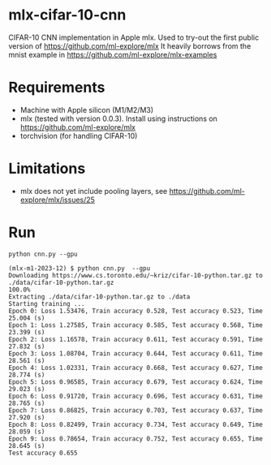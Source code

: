 # mlx-cifar-10-cnn
CIFAR-10 CNN implementation in Apple mlx. Used to try-out the first public version of https://github.com/ml-explore/mlx
It heavily borrows from the mnist example in https://github.com/ml-explore/mlx-examples

# Requirements
* Machine with Apple silicon (M1/M2/M3)
* mlx (tested with version 0.0.3). Install using instructions on https://github.com/ml-explore/mlx
* torchvision (for handling CIFAR-10)

# Limitations
* mlx does not yet include pooling layers, see https://github.com/ml-explore/mlx/issues/25

# Run
`python cnn.py --gpu`

```
(mlx-m1-2023-12) $ python cnn.py  --gpu
Downloading https://www.cs.toronto.edu/~kriz/cifar-10-python.tar.gz to ./data/cifar-10-python.tar.gz
100.0%
Extracting ./data/cifar-10-python.tar.gz to ./data
Starting training ...
Epoch 0: Loss 1.53476, Train accuracy 0.528, Test accuracy 0.523, Time 25.004 (s)
Epoch 1: Loss 1.27585, Train accuracy 0.585, Test accuracy 0.568, Time 23.399 (s)
Epoch 2: Loss 1.16578, Train accuracy 0.611, Test accuracy 0.591, Time 27.832 (s)
Epoch 3: Loss 1.08704, Train accuracy 0.644, Test accuracy 0.611, Time 28.561 (s)
Epoch 4: Loss 1.02331, Train accuracy 0.668, Test accuracy 0.627, Time 28.774 (s)
Epoch 5: Loss 0.96585, Train accuracy 0.679, Test accuracy 0.624, Time 29.023 (s)
Epoch 6: Loss 0.91720, Train accuracy 0.696, Test accuracy 0.631, Time 28.765 (s)
Epoch 7: Loss 0.86825, Train accuracy 0.703, Test accuracy 0.637, Time 27.920 (s)
Epoch 8: Loss 0.82499, Train accuracy 0.734, Test accuracy 0.649, Time 28.059 (s)
Epoch 9: Loss 0.78654, Train accuracy 0.752, Test accuracy 0.655, Time 28.645 (s)
Test accuracy 0.655
```
